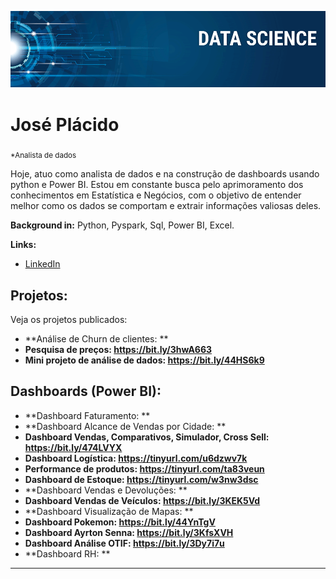 
<p align="center">
  <img src="banner.png" >
</p>

# José Plácido
<sub>*Analista de dados</sub>

Hoje, atuo como analista de dados e na construção de dashboards usando python e Power BI. Estou em constante busca pelo aprimoramento dos conhecimentos em Estatística e Negócios, com o objetivo de entender melhor como os dados se comportam e extrair informações valiosas deles.

**Background in:** Python, Pyspark, Sql, Power BI, Excel.

**Links:**
* [LinkedIn](https://www.linkedin.com/in/jos%C3%A9-vasconcelos-9677a5171/)


## Projetos:
Veja os projetos publicados:

* **Análise de Churn de clientes: ** 
* **Pesquisa de preços: https://bit.ly/3hwA663** 
* **Mini projeto de análise de dados: https://bit.ly/44HS6k9**

## Dashboards (Power BI):

* **Dashboard Faturamento: **
* **Dashboard Alcance de Vendas por Cidade: **
* **Dashboard Vendas, Comparativos, Simulador, Cross Sell: https://bit.ly/474LVYX** 
* **Dashboard Logística: https://tinyurl.com/u6dzwv7k** 
* **Performance de produtos: https://tinyurl.com/ta83veun** 
* **Dashboard de Estoque: https://tinyurl.com/w3nw3dsc** 
* **Dashboard Vendas e Devoluções: **
* **Dashboard Vendas de Veículos: https://bit.ly/3KEK5Vd**
* **Dashboard Visualização de Mapas: **
*  **Dashboard Pokemon: https://bit.ly/44YnTgV**
*  **Dashboard Ayrton Senna: https://bit.ly/3KfsXVH**
*  **Dashboard Análise OTIF: https://bit.ly/3Dy7i7u**
*  **Dashboard RH: **


---





